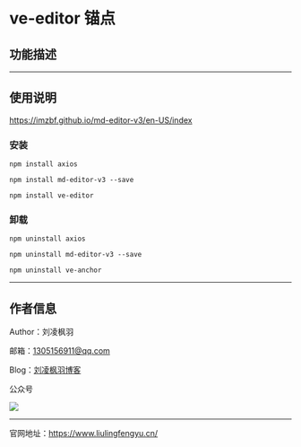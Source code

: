# ve-editor 锚点

## 功能描述

---

## 使用说明

https://imzbf.github.io/md-editor-v3/en-US/index

### 安装

```shell
npm install axios

npm install md-editor-v3 --save

npm install ve-editor
```

### 卸载

```shell
npm uninstall axios

npm uninstall md-editor-v3 --save

npm uninstall ve-anchor
```

---

## 作者信息

Author：刘凌枫羽

邮箱：1305156911@qq.com

Blog：[刘凌枫羽博客](https://blog.csdn.net/qq_38036909?type=blog)

公众号

[![](https://resource.liulingfengyu.cn/img/公众号二维码.jpg)](https://mp.weixin.qq.com/s?__biz=MzkxNDI2OTM0Nw==&mid=2247483939&idx=1&sn=ee8438a9047d92798765cd502820c67c&chksm=c171b7eff6063ef9a41b34f61ff6ac8c73259917505eb5d9a5b9a17e9ab3653da999e48a98d5#rd)

---

官网地址：https://www.liulingfengyu.cn/
